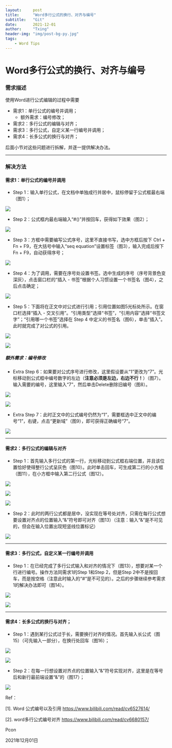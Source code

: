 ```yaml
---
layout:     post
title:      "Word多行公式的换行、对齐与编号"
subtitle:   "Git"
date:       2021-12-01
author:     "Txing"
header-img: "img/post-bg-py.jpg"
tags:
    - Word Tips
---
```


# Word多行公式的换行、对齐与编号

### 需求描述

使用Word进行公式编辑的过程中需要

- 需求1：单行公式的编号并调用；
  - 额外需求：编号修改；
- 需求2：多行公式的编辑与对齐；
- 需求3：多行公式，自定义某一行编号并调用；
- 需求4：长多公式的换行与对齐；

后面小节对这些问题进行拆解，并逐一提供解决办法。

---



### 解决方法

#### 需求1：单行公式的编号并调用

- Step 1：输入单行公式，在文档中单独成行并居中，鼠标停留于公式框最右端（图1）；

![](https://raw.githubusercontent.com/txing-casia/txing-casia.github.io/master/img/20211201-1.png)

- Step 2：公式框内最右端输入“#()”并按回车，获得如下效果（图2）；

![](https://raw.githubusercontent.com/txing-casia/txing-casia.github.io/master/img/20211201-2.png)

- Step 3：方框中需要编写公式序号，这里不直接书写，选中方框后按下 Ctrl + Fn + F9，在大括号中输入“seq equation”设置标签（图3），输入完成后按下 Fn + F9，自动获得序号；

![](https://raw.githubusercontent.com/txing-casia/txing-casia.github.io/master/img/20211201-3.png)

- Step 4：为了调用，需要在序号处设置书签。选中生成的序号（序号背景色变深灰），点击窗口栏的“插入 - 书签”根据个人习惯设置一个书签名（图4），之后点击确定；

![](https://raw.githubusercontent.com/txing-casia/txing-casia.github.io/master/img/20211201-4.png)

- Step 5：下面将在正文中对公式进行引用；引用位置如图5光标处所示。在窗口栏选择“插入 - 交叉引用”。“引用类型”选择“书签”，“引用内容”选择“书签文字”；“引用哪一个书签”选择在 Step 4 中定义的书签名（图6），单击“插入”。此时就完成了对公式的引用。

![](https://raw.githubusercontent.com/txing-casia/txing-casia.github.io/master/img/20211201-5.png)

![](https://raw.githubusercontent.com/txing-casia/txing-casia.github.io/master/img/20211201-6.png)



##### 额外需求：编号修改

- Extra Step 6：如果要对公式序号进行修改，这里假设要从“1”更改为“7”。光标移动到公式框中编号数字的左边（**注意必须是左边，右边不行！**）（图7）。输入需要的编号，这里输入“7”，然后单击Delete删除旧编号（图8）。

![](https://raw.githubusercontent.com/txing-casia/txing-casia.github.io/master/img/20211201-7.png)

![](https://raw.githubusercontent.com/txing-casia/txing-casia.github.io/master/img/20211201-8.png)

- Extra Step 7：此时正文中的公式编号仍然为“1”，需要框选中正文中的编号“1”，右键，点击“更新域”（图9），即可获得正确编号“7”。

![](https://raw.githubusercontent.com/txing-casia/txing-casia.github.io/master/img/20211201-9.png)

---



#### 需求2：多行公式的编辑与对齐

- Step 1：首先输入多行公式的第一行，光标移动到公式框右端位置，并且该位置恰好使得整行公式呈灰色（图10）。此时单击回车，可生成第二行的小方框（图11），在小方框中输入第二行公式（图12）。

![](https://raw.githubusercontent.com/txing-casia/txing-casia.github.io/master/img/20211201-10.png)

![](https://raw.githubusercontent.com/txing-casia/txing-casia.github.io/master/img/20211201-11.png)

![](https://raw.githubusercontent.com/txing-casia/txing-casia.github.io/master/img/20211201-12.png)

- Step 2：此时的两行公式都是居中，没实现在等号处对齐，只需在每行公式想要设置对齐点的位置输入“&”符号即可对齐（图13）（注意：输入“&”是不可见的，但会在输入位置出现短竖线位置标记）

![](https://raw.githubusercontent.com/txing-casia/txing-casia.github.io/master/img/20211201-13.png)

---



#### 需求3：多行公式，自定义某一行编号并调用

- Step 1：在已经完成了多行公式输入和对齐的情况下（图13），想要对某一个行进行编号。操作方法同需求1的Step 1和Step 2，但是Step 2中不是按回车，而是按空格（注意此时输入的“#“是不可见的）。之后的步骤继续参考需求1的解决办法即可（图14）。

![](https://raw.githubusercontent.com/txing-casia/txing-casia.github.io/master/img/20211201-13.png)

![](https://raw.githubusercontent.com/txing-casia/txing-casia.github.io/master/img/20211201-14.png)

---



#### 需求4：长多公式的换行与对齐；

- Step 1：遇到某行公式过于长，需要换行对齐的情况。首先输入长公式（图15）（可先输入一部分），在换行处回车（图16）；

![](https://raw.githubusercontent.com/txing-casia/txing-casia.github.io/master/img/20211201-15.png)

![](https://raw.githubusercontent.com/txing-casia/txing-casia.github.io/master/img/20211201-16.png)

- Step 2：在每一行想设置对齐点的位置输入“&”符号实现对齐，这里是在等号后和新行最前端设置“&”的（图17）；

![](https://raw.githubusercontent.com/txing-casia/txing-casia.github.io/master/img/20211201-17.png)



Ref：

[1]. Word 公式编号以及引用 https://www.bilibili.com/read/cv6527614/

[2]. word多行公式编号对齐 https://www.bilibili.com/read/cv6680157/



Pcon

2021年12月01日





























